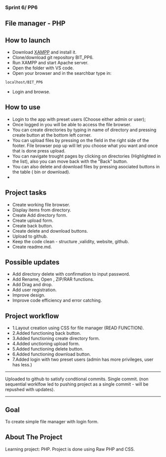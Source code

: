 ### Sprint 6/ PP6

## File manager - PHP

## How to launch

- Download [XAMPP](https://www.apachefriends.org/index.html) and install it.
- Clone/download git repository BIT_PP6.
- Run XAMPP and start Apache server.
- Open the folder with VS code.
- Open your browser and in the searchbar type in:

```sh
localhost/BIT_PP6
```

- Login and browse.

## How to use

- Login to the app with preset users (Choose either admin or user);
- Once logged in you will be able to access the file browser.
- You can create directories by typing in name of directory and pressing create button at the bottom left corner.
- You can upload files by pressing on the field in the right side of the footer. File browser pop up will let you choose what you want and once that is done press upload.
- You can navigate trought pages by clicking on directories (Highlighted in the list), also you can move back with the "Back" button.
- You can also delete and download files by pressing asociated buttons in the table ( bin or download).
-

## Project tasks

- Create working file browser.
- Display items from directory.
- Create Add directory form.
- Create upload form.
- Create back button.
- Create delete and download buttons.
- Upload to github.
- Keep the code clean - structure ,validity, website, github.
- Create readme.md.

## Possible updates

- Add directory delete with confirmation to input password.
- Add Rename, Open , ZIP/RAR functions.
- Add Drag and drop.
- Add user registration.
- Improve design.
- Improve code efficiency and error catching.

## Project workflow

- 1.Layout creation using CSS for file manager (READ FUNCTION).
- 2.Added functioning back button.
- 3.Added functioning create directory form.
- 4.Added unctioning upload form.
- 5.Added functioning delete button.
- 6.Added functioning download button.
- 7.Added login with two preset users (admin has more privileges, user has less.)

---

Uploaded to github to satisfy condtional commits. Single commit. (non sequential worklfow led to pushing project as a single commit - will be repushed with updates).

---

## Goal

To create simple file manager with login form.

## About The Project

Learning project: PHP.
Project is done using Raw PHP and CSS.
